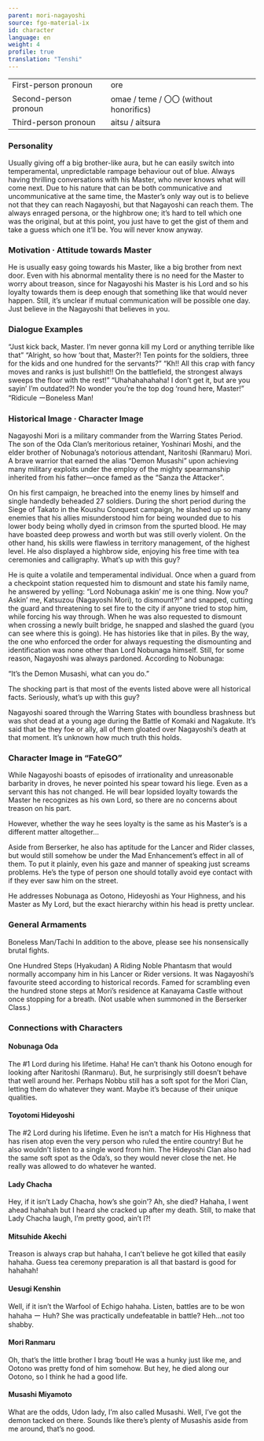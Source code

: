 ```yaml
---
parent: mori-nagayoshi
source: fgo-material-ix
id: character
language: en
weight: 4
profile: true
translation: "Tenshi"
---
```


<table>
  <tr><td>First-person pronoun</td><td>ore</td></tr>
  <tr><td>Second-person pronoun</td><td>omae / teme / 〇〇 (without honorifics)</td></tr>
  <tr><td>Third-person pronoun</td><td>aitsu / aitsura</td></tr>
</table>

### Personality

Usually giving off a big brother-like aura, but he can easily switch into temperamental, unpredictable rampage behaviour out of blue. Always having thrilling conversations with his Master, who never knows what will come next. Due to his nature that can be both communicative and uncommunicative at the same time, the Master’s only way out is to believe not that they can reach Nagayoshi, but that Nagayoshi can reach them. The always enraged persona, or the highbrow one; it’s hard to tell which one was the original, but at this point, you just have to get the gist of them and take a guess which one it’ll be. You will never know anyway.

### Motivation · Attitude towards Master

He is usually easy going towards his Master, like a big brother from next door. Even with his abnormal mentality there is no need for the Master to worry about treason, since for Nagayoshi his Master is his Lord and so his loyalty towards them is deep enough that something like that would never happen. Still, it’s unclear if mutual communication will be possible one day. Just believe in the Nagayoshi that believes in you.

### Dialogue Examples

“Just kick back, Master. I’m never gonna kill my Lord or anything terrible like that”
“Alright, so how ‘bout that, Master?! Ten points for the soldiers, three for the kids and one hundred for the servants?”
“Kh!! All this crap with fancy moves and ranks is just bullshit!! On the battlefield, the strongest always sweeps the floor with the rest!”
“Uhahahahahaha! I don’t get it, but are you sayin’ I’m outdated?! No wonder you’re the top dog ‘round here, Master!”
“Ridicule ーBoneless Man!

### Historical Image · Character Image

Nagayoshi Mori is a military commander from the Warring States Period.
The son of the Oda Clan’s meritorious retainer, Yoshinari Moshi, and the elder brother of Nobunaga’s notorious attendant, Naritoshi (Ranmaru) Mori. A brave warrior that earned the alias “Demon Musashi” upon achieving many military exploits under the employ of the mighty spearmanship inherited from his father—once famed as the “Sanza the Attacker”.

On his first campaign, he breached into the enemy lines by himself and single handedly beheaded 27 soldiers. During the short period during the Siege of Takato in the Koushu Conquest campaign, he slashed up so many enemies that his allies misunderstood him for being wounded due to his lower body being wholly dyed in crimson from the spurted blood. He may have boasted deep prowess and worth but was still overly violent. On the other hand, his skills were flawless in territory management, of the highest level. He also displayed a highbrow side, enjoying his free time with tea ceremonies and calligraphy. What’s up with this guy?

He is quite a volatile and temperamental individual. Once when a guard from a checkpoint station requested him to dismount and state his family name, he answered by yelling: “Lord Nobunaga askin’ me is one thing. Now you? Askin’ me, Katsuzou (Nagayoshi Mori), to dismount?!” and snapped, cutting the guard and threatening to set fire to the city if anyone tried to stop him, while forcing his way through. When he was also requested to dismount when crossing a newly built bridge, he snapped and slashed the guard (you can see where this is going). He has histories like that in piles. By the way, the one who enforced the order for always requesting the dismounting and identification was none other than Lord Nobunaga himself. Still, for some reason, Nagayoshi was always pardoned.
According to Nobunaga:

“It’s the Demon Musashi, what can you do.”

The shocking part is that most of the events listed above were all historical facts. Seriously, what’s up with this guy?

Nagayoshi soared through the Warring States with boundless brashness but was shot dead at a young age during the Battle of Komaki and Nagakute. It’s said that be they foe or ally, all of them gloated over Nagayoshi’s death at that moment. It’s unknown how much truth this holds.

### Character Image in “FateGO”

While Nagayoshi boasts of episodes of irrationality and unreasonable barbarity in droves, he never pointed his spear toward his liege. Even as a servant this has not changed. He will bear lopsided loyalty towards the Master he recognizes as his own Lord, so there are no concerns about treason on his part.

However, whether the way he sees loyalty is the same as his Master’s is a different matter altogether…

Aside from Berserker, he also has aptitude for the Lancer and Rider classes, but would still somehow be under the Mad Enhancement’s effect in all of them. To put it plainly, even his gaze and manner of speaking just screams problems. He’s the type of person one should totally avoid eye contact with if they ever saw him on the street.

He addresses Nobunaga as Ootono, Hideyoshi as Your Highness, and his Master as My Lord, but the exact hierarchy within his head is pretty unclear.

### General Armaments

Boneless Man/Tachi
In addition to the above, please see his nonsensically brutal fights.

One Hundred Steps (Hyakudan)
A Riding Noble Phantasm that would normally accompany him in his Lancer or Rider versions. It was Nagayoshi’s favourite steed according to historical records. Famed for scrambling even the hundred stone steps at Mori’s residence at Kanayama Castle without once stopping for a breath. (Not usable when summoned in the Berserker Class.)

### Connections with Characters

#### Nobunaga Oda

The #1 Lord during his lifetime. Haha! He can’t thank his Ootono enough for looking after Naritoshi (Ranmaru). But, he surprisingly still doesn’t behave that well around her. Perhaps Nobbu still has a soft spot for the Mori Clan, letting them do whatever they want. Maybe it’s because of their unique qualities.

#### Toyotomi Hideyoshi

The #2 Lord during his lifetime. Even he isn’t a match for His Highness that has risen atop even the very person who ruled the entire country! But he also wouldn’t listen to a single word from him. The Hideyoshi Clan also had the same soft spot as the Oda’s, so they would never close the net. He really was allowed to do whatever he wanted.

#### Lady Chacha

Hey, if it isn’t Lady Chacha, how’s she goin’? Ah, she died? Hahaha, I went ahead hahahah but I heard she cracked up after my death. Still, to make that Lady Chacha laugh, I’m pretty good, ain’t I?!

#### Mitsuhide Akechi

Treason is always crap but hahaha, I can’t believe he got killed that easily hahaha. Guess tea ceremony preparation is all that bastard is good for hahahah!

#### Uesugi Kenshin

Well, if it isn’t the Warfool of Echigo hahaha. Listen, battles are to be won hahaha ー Huh? She was practically undefeatable in battle? Heh…not too shabby.

#### Mori Ranmaru

Oh, that’s the little brother I brag ‘bout! He was a hunky just like me, and Ootono was pretty fond of him somehow. But hey, he died along our Ootono, so I think he had a good life.

#### Musashi Miyamoto

What are the odds, Udon lady, I’m also called Musashi. Well, I’ve got the demon tacked on there. Sounds like there’s plenty of Musashis aside from me around, that’s no good.
